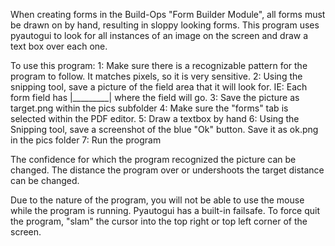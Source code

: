 When creating forms in the Build-Ops "Form Builder Module", all forms must be drawn on by hand, resulting in sloppy looking forms.
This program uses pyautogui to look for all instances of an image on the screen and draw a text box over each one. 

To use this program: 
1: Make sure there is a recognizable pattern for the program to follow. It matches pixels, so it is very sensitive.
2: Using the snipping tool, save a picture of the field area that it will look for. IE: Each form field has |_________| where the field will go.
3: Save the picture as target.png within the pics subfolder
4: Make sure the "forms" tab is selected within the PDF editor.
5: Draw a textbox by hand
6: Using the Snipping tool, save a screenshot of the blue "Ok" button. Save it as ok.png in the pics folder
7: Run the program

The confidence for which the program recognized the picture can be changed.
The distance the program over or undershoots the target distance can be changed.

Due to the nature of the program, you will not be able to use the mouse while the program is running. Pyautogui has a built-in failsafe.
  To force quit the program, "slam" the cursor into the top right or top left corner of the screen.

